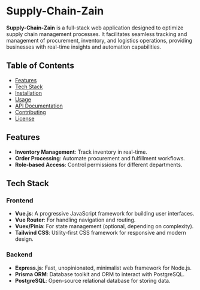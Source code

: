 # Supply-Chain-Zain

**Supply-Chain-Zain** is a full-stack web application designed to optimize supply chain management processes. It facilitates seamless tracking and management of procurement, inventory, and logistics operations, providing businesses with real-time insights and automation capabilities.

## Table of Contents

- [Features](#features)
- [Tech Stack](#tech-stack)
- [Installation](#installation)
- [Usage](#usage)
- [API Documentation](#api-documentation)
- [Contributing](#contributing)
- [License](#license)

## Features

- **Inventory Management**: Track inventory in real-time.
- **Order Processing**: Automate procurement and fulfillment workflows.
- **Role-based Access**: Control permissions for different departments.

## Tech Stack

### Frontend

- **Vue.js**: A progressive JavaScript framework for building user interfaces.
- **Vue Router**: For handling navigation and routing.
- **Vuex/Pinia**: For state management (optional, depending on complexity).
- **Tailwind CSS**: Utility-first CSS framework for responsive and modern design.

### Backend

- **Express.js**: Fast, unopinionated, minimalist web framework for Node.js.
- **Prisma ORM**: Database toolkit and ORM to interact with PostgreSQL.
- **PostgreSQL**: Open-source relational database for storing data.
